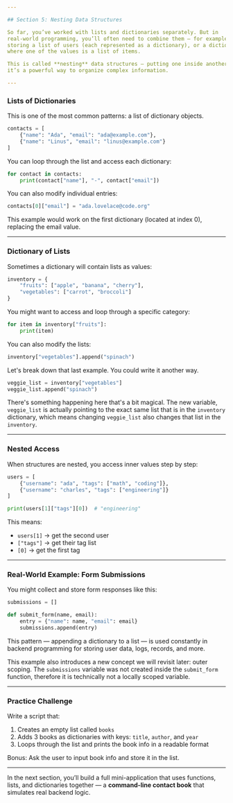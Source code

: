 ```yaml
---

## Section 5: Nesting Data Structures

So far, you’ve worked with lists and dictionaries separately. But in
real-world programming, you’ll often need to combine them — for example,
storing a list of users (each represented as a dictionary), or a dictionary
where one of the values is a list of items.

This is called **nesting** data structures — putting one inside another — and
it’s a powerful way to organize complex information.

---
```


### Lists of Dictionaries

This is one of the most common patterns: a list of dictionary objects.

```python
contacts = [
    {"name": "Ada", "email": "ada@example.com"},
    {"name": "Linus", "email": "linus@example.com"}
]
```

You can loop through the list and access each dictionary:

```python
for contact in contacts:
    print(contact["name"], "-", contact["email"])
```

You can also modify individual entries:

```python
contacts[0]["email"] = "ada.lovelace@code.org"
```

This example would work on the first dictionary (located at index 0), replacing
the email value.

---

### Dictionary of Lists

Sometimes a dictionary will contain lists as values:

```python
inventory = {
    "fruits": ["apple", "banana", "cherry"],
    "vegetables": ["carrot", "broccoli"]
}
```

You might want to access and loop through a specific category:

```python
for item in inventory["fruits"]:
    print(item)
```

You can also modify the lists:

```python
inventory["vegetables"].append("spinach")
```

Let's break down that last example.  You could write it another way.

```python
veggie_list = inventory["vegetables"]
veggie_list.append("spinach")
```

There's something happening here that's a bit magical.  The new variable,
`veggie_list` is actually pointing to the exact same list that is in the
`inventory` dictionary, which means changing `veggie_list` also changes that
list in the `inventory`.

---

### Nested Access

When structures are nested, you access inner values step by step:

```python
users = [
    {"username": "ada", "tags": ["math", "coding"]},
    {"username": "charles", "tags": ["engineering"]}
]

print(users[1]["tags"][0])  # "engineering"
```

This means:

* `users[1]` → get the second user
* `["tags"]` → get their tag list
* `[0]` → get the first tag

---

### Real-World Example: Form Submissions

You might collect and store form responses like this:

```python
submissions = []

def submit_form(name, email):
    entry = {"name": name, "email": email}
    submissions.append(entry)
```

This pattern — appending a dictionary to a list — is used constantly in backend
programming for storing user data, logs, records, and more.

This example also introduces a new concept we will revisit later: outer scoping.
The `submissions` variable was not created inside the `submit_form` function,
therefore it is technically not a locally scoped variable.

---

### Practice Challenge

Write a script that:

1. Creates an empty list called `books`
2. Adds 3 books as dictionaries with keys: `title`, `author`, and `year`
3. Loops through the list and prints the book info in a readable format

Bonus: Ask the user to input book info and store it in the list.

---

In the next section, you’ll build a full mini-application that uses functions,
lists, and dictionaries together — a **command-line contact book** that
simulates real backend logic.

